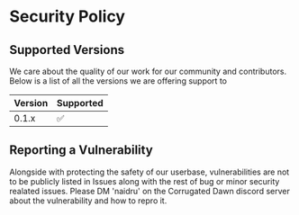 # Security Policy

## Supported Versions

We care about the quality of our work for our community and contributors. Below is a list of all the versions we are offering support to

| Version | Supported          |
| ------- | ------------------ |
| 0.1.x  | :white_check_mark: |

## Reporting a Vulnerability

Alongside with protecting the safety of our userbase, vulnerabilities are not to be publicly listed in Issues along with the rest of bug or minor security realated issues.
Please DM 'naidru' on the Corrugated Dawn discord server about the vulnerability and how to repro it.
